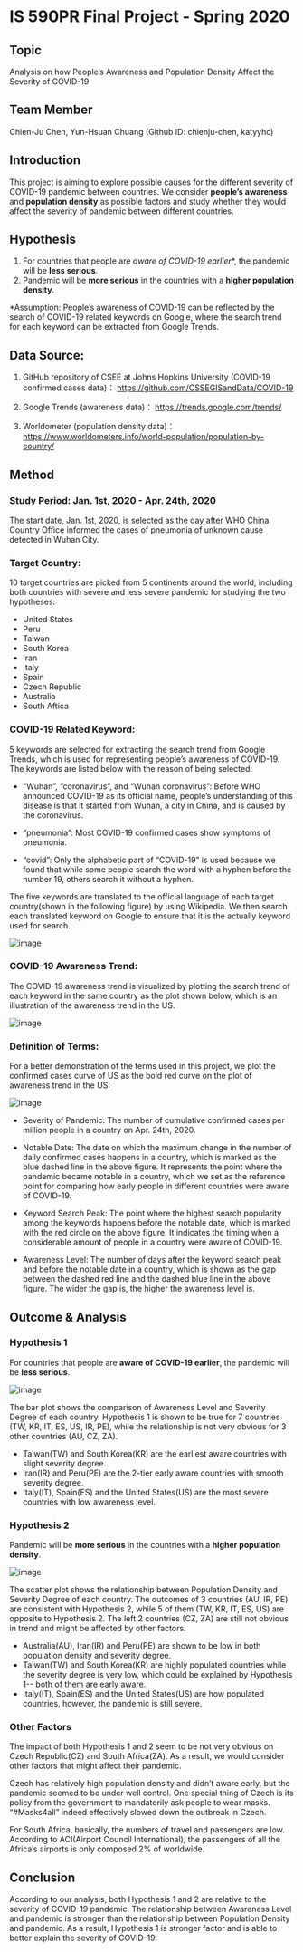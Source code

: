 # IS 590PR Final Project - Spring 2020


## Topic

Analysis on how People’s Awareness and Population Density Affect the Severity of COVID-19


## Team Member

Chien-Ju Chen, Yun-Hsuan Chuang (Github ID: chienju-chen, katyyhc)


## Introduction

This project is aiming to explore possible causes for the different severity of COVID-19 pandemic between countries. We consider **people’s awareness** and **population density** as possible factors and study whether they would affect the severity of pandemic between different countries.


## Hypothesis
1. For countries that people are **aware* of COVID-19 earlier**, the pandemic will be **less serious**.
2. Pandemic will be **more serious** in the countries with a **higher population density**.

*Assumption: People’s awareness of COVID-19 can be reflected by the search of COVID-19 related keywords on Google, where the search trend for each keyword can be extracted from Google Trends.


## Data Source:

1. GitHub repository of CSEE at Johns Hopkins University (COVID-19 confirmed cases data)： 
https://github.com/CSSEGISandData/COVID-19

2. Google Trends (awareness data)：
 https://trends.google.com/trends/
 
3. Worldometer (population density data)： https://www.worldometers.info/world-population/population-by-country/


## Method

### Study Period: Jan. 1st, 2020 - Apr. 24th, 2020

The start date, Jan. 1st, 2020, is selected as the day after WHO China Country Office informed the cases of pneumonia of unknown cause detected in Wuhan City.

### Target Country:

10 target countries are picked from 5 continents around the world, including both countries with severe and less severe pandemic for studying the two hypotheses:
* United States
* Peru
* Taiwan
* South Korea
* Iran
* Italy
* Spain
* Czech Republic
* Australia
* South Aftica

### COVID-19 Related Keyword:

5 keywords are selected for extracting the search trend from Google Trends, which is used for representing people’s awareness of COVID-19. The keywords are listed below with the reason of being selected:

* “Wuhan”, “coronavirus”, and “Wuhan coronavirus”: 
Before WHO announced COVID-19 as its official name, people’s understanding of this disease is that it started from Wuhan, a city in China, and is caused by the coronavirus.

* “pneumonia”: 
Most COVID-19 confirmed cases show symptoms of pneumonia. 

* “covid”: 
Only the alphabetic part of “COVID-19” is used because we found that while some people search the word with a hyphen before the number 19, others search it without a hyphen.

The five keywords are translated to the official language of each target country(shown in the following figure) by using Wikipedia. We then search each translated keyword on Google to ensure that it is the actually keyword used for search. 

![image](https://github.com/chienju-chen/final_project_2020Sp/blob/master/plots/COVID-19_related_keywords.png)

### COVID-19 Awareness Trend:

The COVID-19 awareness trend is visualized by plotting the search trend of each keyword in the same country as the plot shown below, which is an illustration of the awareness trend in the US.

![image](https://github.com/chienju-chen/final_project_2020Sp/blob/master/plots/Keyword%20Search%20Trends_US.png)

### Definition of Terms:

For a better demonstration of the terms used in this project, we plot the confirmed cases curve of US as the bold red curve on the plot of awareness trend in the US:

![image](https://github.com/chienju-chen/final_project_2020Sp/blob/master/plots/Keyword%20Search%20Trends%20_%20Number%20of%20Confirmed%20Cases%20Over%20Time_US.png)

* Severity of Pandemic: 
The number of cumulative confirmed cases per million people in a country on Apr. 24th, 2020.

* Notable Date: 
The date on which the maximum change in the number of daily confirmed cases happens in a country, which is marked as the blue dashed line in the above figure. It represents the point where the pandemic became notable in a country, which we set as the reference point for comparing how early people in different countries were aware of COVID-19.

* Keyword Search Peak:
The point where the highest search popularity among the keywords happens before the notable date, which is marked with the red circle on the above figure. It indicates the timing when a considerable amount of people in a country were aware of COVID-19.

* Awareness Level:
The number of days after the keyword search peak and before the notable date in a country, which is shown as the gap between the dashed red line and the dashed blue line in the above figure. The wider the gap is, the higher the awareness level is.


## Outcome & Analysis

### **Hypothesis 1**
For countries that people are **aware of COVID-19 earlier**, the pandemic will be **less serious**.

![image](https://github.com/chienju-chen/final_project_2020Sp/blob/master/plots/bar_plot_hyp.1.png)

The bar plot shows the comparison of Awareness Level and Severity Degree of each country. Hypothesis 1 is shown to be true for 7 countries (TW, KR, IT, ES, US, IR, PE), while the relationship is not very obvious for 3 other countries (AU, CZ, ZA).

* Taiwan(TW) and South Korea(KR) are the earliest aware countries with slight severity degree.
* Iran(IR) and Peru(PE) are the 2-tier early aware countries with smooth severity degree.
* Italy(IT), Spain(ES) and the United States(US) are the most severe countries with low awareness level.


### Hypothesis 2
Pandemic will be **more serious** in the countries with a **higher population density**.

![image](https://github.com/chienju-chen/final_project_2020Sp/blob/master/plots/scatter_plot_hyp.2.png)

The scatter plot shows the relationship between Population Density and Severity Degree of each country. The outcomes of 3 countries (AU, IR, PE) are consistent with Hypothesis 2, while 5 of them (TW, KR, IT, ES, US) are opposite to Hypothesis 2. The left 2 countries (CZ, ZA) are still not obvious in trend and might be affected by other factors.

* Australia(AU), Iran(IR) and Peru(PE) are shown to be low in both population density and severity degree.
* Taiwan(TW) and South Korea(KR) are highly populated countries while the severity degree is very low, which could be explained by Hypothesis 1-- both of them are early aware.
* Italy(IT), Spain(ES) and the United States(US) are how populated countries, however, the pandemic is still severe.


### Other Factors

The impact of both Hypothesis 1 and 2 seem to be not very obvious on Czech Republic(CZ) and South Africa(ZA). As a result, we would consider other factors that might affect their pandemic. 

Czech has relatively high population density and didn’t aware early, but the pandemic seemed to be under well control. One special thing of Czech is its policy from the government to mandatorily ask people to wear masks. “#Masks4all” indeed effectively slowed down the outbreak in Czech.

For South Africa, basically, the numbers of travel and passengers are low. According to ACI(Airport Council International), the passengers of all the Africa’s airports is only composed 2% of worldwide. 



## Conclusion
According to our analysis, both Hypothesis 1 and 2 are relative to the severity of COVID-19 pandemic. The relationship between Awareness Level and pandemic is stronger than the relationship between Population Density and pandemic. As a result, Hypothesis 1 is stronger factor and is able to better explain the severity of COVID-19.
